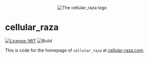 <div align="center">
    <picture>
        <source media="(prefers-color-scheme: dark)" srcset="/static/logos/cellular_raza_dark_mode.svg">
        <source media="(prefers-color-scheme: light)" srcset="/static/logos/cellular_raza.svg">
        <img alt="The cellular_raza logo" src="doc/cellular_raza.svg">
    </picture>
</div>

# cellular_raza

[![License: MIT](https://img.shields.io/github/license/jonaspleyer/cellular_raza-homepage?style=flat-square)](https://opensource.org/license/mit/)
![Build](https://img.shields.io/github/actions/workflow/status/jonaspleyer/cellular_raza-homepage/docs-header.yml?style=flat-square)

This is code for the homepage of `cellular_raza` at [cellular-raza.com](https://cellular-raza.com).
